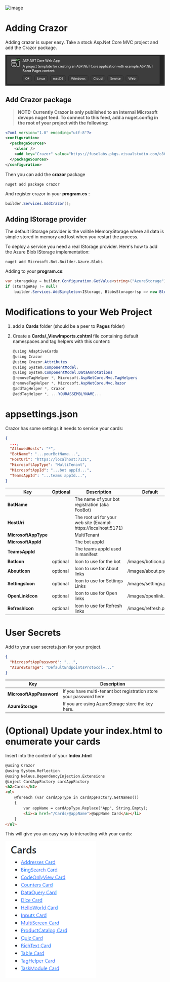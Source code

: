 

![image](https://user-images.githubusercontent.com/17789481/197238565-e3f895d0-6def-4d41-aba2-721d5432b1ef.png)

# Adding Crazor 

Adding crazor is super easy.  Take a stock Asp.Net Core MVC project and add the Crazor package.

![image-20221104002938261](assets/image-20221104002938261.png)

## Add Crazor package

>  **NOTE: Currently Crazor is only published to an internal Microsoft devops nuget feed.  To connect to this feed, add a nuget.config in the root of your project with the following:**

```xml
<?xml version="1.0" encoding="utf-8"?>
<configuration>
  <packageSources>
    <clear />
    <add key="Crazor" value="https://fuselabs.pkgs.visualstudio.com/c861868a-1061-43d1-8232-ed9ab373867c/_packaging/Crazor/nuget/v3/index.json" />
  </packageSources>
</configuration>
```

Then you can add the **crazor** package

```shell
nuget add package crazor
```

And register crazor in your **program.cs** :

```c#
builder.Services.AddCrazor();
```

## Adding IStorage provider

The default IStorage provider is the volitile MemoryStorage where all data is simple stored in memory and lost when you restart the process. 

To deploy a service you need a real IStorage provider. Here's how to add the Azure Blob IStorage implementation:

```shell
nuget add Microsoft.Bot.Builder.Azure.Blobs
```

Adding to your **program.cs**:

```C#
var storageKey = builder.Configuration.GetValue<string>("AzureStorage");
if (storageKey != null)
	builder.Services.AddSingleton<IStorage, BlobsStorage>(sp => new BlobsStorage(storageKey, "mybot"));
```

# Modifications to your Web Project

1. add a **Cards** folder (should be a peer to **Pages** folder)

2. Create a **Cards/_ViewImports.cshtml** file containing default namespaces and tag helpers with this content:

   ```C#
   @using AdaptiveCards
   @using Crazor
   @using Crazor.Attributes
   @using System.ComponentModel;
   @using System.ComponentModel.DataAnnotations
   @removeTagHelper *, Microsoft.AspNetCore.Mvc.TagHelpers
   @removeTagHelper *, Microsoft.AspNetCore.Mvc.Razor
   @addTagHelper *, Crazor
   @addTagHelper *, ...YOURASSEMBLYNAME...
   ```

# appsettings.json

Crazor has some settings it needs to service your cards:

``` json
{
  ...,
  "AllowedHosts": "*",
  "BotName": "...yourBotName...",
  "HostUri": "https://localhost:7131",
  "MicrosoftAppType": "MultiTenant",
  "MicrosoftAppId": "...bot appId...",
  "TeamsAppId": "...teams appId...",
}
```

| Key                  | Optional | Description                                                  | Default              |
| -------------------- | -------- | ------------------------------------------------------------ | -------------------- |
| **BotName**          |          | The name of your bot registration (aka FooBot)               |                      |
| **HostUri**          |          | The root uri for your web site (Exampl: https://localhost:5171) |                      |
| **MicrosoftAppType** |          | MultiTenant                                                  |                      |
| **MicrosoftAppId**   |          | The bot appId                                                |                      |
| **TeamsAppId**       |          | The teams appId used in manifest                             |                      |
| **BotIcon**          | optional | Icon to use for the bot                                      | /images/boticon.png  |
| **AboutIcon**        | optional | Icon to use for About links                                  | /images/about.png    |
| **SettingsIcon**     | optional | Icon to use for Settings Links                               | /images/settings.png |
| **OpenLinkIcon**     | optional | Icon to use for Open links                                   | /images/openlink.png |
| **RefreshIcon**      | optional | Icon to use for Refresh links                                | /images/refresh.png  |



# User Secrets

Add to your user secrets.json for your project.

```json
{
  "MicrosoftAppPassword": "...",
  "AzureStorage": "DefaultEndpointsProtocol=..."
}
```

| Key                      | Description                                                  |
| ------------------------ | ------------------------------------------------------------ |
| **MicrosoftAppPassword** | If you have multi-tenant bot registration store your password here |
| **AzureStorage**         | If you are using AzureStorage store the key here.            |

  

# (Optional) Update your index.html to enumerate your cards

Insert into the content of your **Index.html**

```html
@using Crazor
@using System.Reflection
@using Neleus.DependencyInjection.Extensions
@inject CardAppFactory cardAppFactory
<h2>Cards</h2>
<ul>
    @foreach (var cardAppType in cardAppFactory.GetNames())
    {
        var appName = cardAppType.Replace("App", String.Empty);
        <li><a href="/Cards/@appName">@appName Card</a></li>
    }
</ul>
```

This will give you an easy way to interacting with your cards:

![image-20221104003206930](assets/image-20221104003206930.png)
